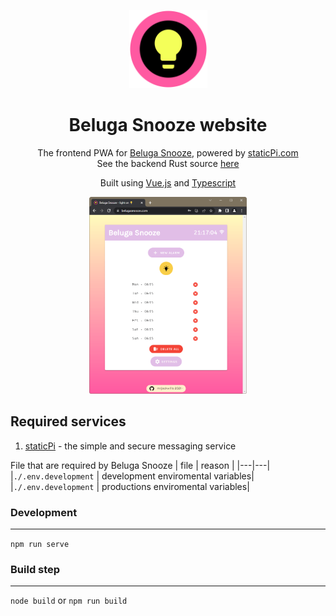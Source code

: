 <p align="center">
	<img src='./.github/logo.svg' width='125px' />
</p>

<h1 align="center">Beluga Snooze website</h1>

<p align="center">
	The frontend PWA for <a href='https://www.belugasnooze.com' target='_blank' rel='noopener noreferrer'>Beluga Snooze</a>, powered by <a href='https://www.staticpi.com' target='_blank' rel='noopener noreferrer'>staticPi.com</a>
	<br>
	See the backend Rust source <a href='https://www.github.com/mrjackwills/belugasnooze_pi' target='_blank' rel='noopener noreferrer'>here</a>
</p>
<p align="center">
	Built using <a href='https://vuejs.org/' target='_blank' rel='noopener noreferrer'>Vue.js</a> and <a href='https://www.typescriptlang.org/' target='_blank' rel='noopener noreferrer'>Typescript</a>
</p>


<p align="center">
	<a href="https://raw.githubusercontent.com/mrjackwills/belugasnooze_vue/main/.github/screenshot.png" target='_blank' rel='noopener noreferrer'>
		<img src='./.github/screenshot.png' width='50%'/>
	</a>
</p>


## Required services

1) <a href='https://www.staticpi.com/' target='_blank' rel='noopener noreferrer'>staticPi</a> - the simple and secure messaging service


File that are required by Beluga Snooze
| file | reason |
|---|---|
|```./.env.development```	| development enviromental variables|
|```./.env.development```	| productions enviromental variables|

### Development
---

```npm run serve```

### Build step
---
```node build``` or ```npm run build```